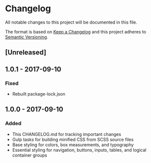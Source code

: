 # Changelog
All notable changes to this project will be documented in this file.

The format is based on [Keep a Changelog](http://keepachangelog.com/en/1.0.0/)
and this project adheres to [Semantic Versioning](http://semver.org/spec/v2.0.0.html).

## [Unreleased]

## 1.0.1 - 2017-09-10
### Fixed
- Rebuilt package-lock.json

## 1.0.0 - 2017-09-10
### Added
- This CHANGELOG.md for tracking important changes
- Gulp tasks for building minified CSS from SCSS source files
- Base styling for colors, box measurements, and typography
- Essential styling for navigation, buttons, inputs, tables, and logical container groups